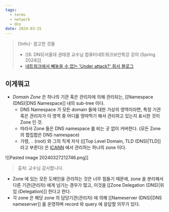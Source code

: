 ```yaml
---
tags:
  - terms
  - network
  - dns
date: 2024-03-25
---
```

> [!info]- 참고한 것들
> - [[6. DNS|서울대 권태경 교수님 컴퓨터네트워크보안특강 강의 (Spring 2024)]]
> - [네트워크에서 빼놓을 수 없는 'Under attack?' 회사 블로그](https://www.cloudflare.com/learning/dns/glossary/dns-zone/)

## 이게뭐고

- *Domain Zone* 은 하나의 기관 혹은 관리자에 의해 관리되는, [[Namespace (DNS)|DNS Namespace]] 내의 sub-tree 이다.
	- DNS Namespace 가 모든 domain 들에 대한 가상의 영역이라면, 특정 기관 혹은 관리자가 이 영역 중 어디를 땅따먹기 해서 관리하고 있는지 표시한 것이 Zone 인 것.
	- 따라서 Zone 들은 DNS namespace 를 비는 곳 없이 커버한다. (모든 Zone 의 합집합은 DNS namespace)
	- 가령, `.` (root) 와 그의 직계 자식 ([[Top Level Domain, TLD (DNS)|TLD]] 라고 부른다) 은 [ICANN](https://www.icann.org/) 에서 관리하는 하나의 zone 이다.

![[Pasted image 20240327212746.png]]
> 출처: 교수님 감사합니다.

- Zone 에 있는 모든 도메인을 관리하는 것은 너무 힘들기 때문에, zone 을 분리해서 다른 기관(관리자) 에게 넘기는 경우가 많고, 이것을 [[Zone Delegation (DNS)|위임 (Delegation)]] 한다고 한다.
- 각 zone 은 해당 zone 의 담당기관(관리자) 에 의해 [[Nameserver (DNS)|DNS nameserver]] 를 운영하며 record 와 query 에 응답할 의무가 있다.